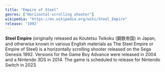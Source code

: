 ```yaml
---
title: "Empire of Steel"
genres: ["Horizontal-scrolling shooter"]
wikipedia: "https://en.wikipedia.org/wiki/Steel_Empire"
release: '1992'
---
```

**Steel Empire** (originally released as Koutetsu Teikoku (鋼鉄帝国) in Japan, and otherwise known in various English materials as The Steel Empire or Empire of Steel) is a horizontally scrolling shooter released on the Sega Genesis 1992. Versions for the Game Boy Advance were released in 2004 and a Nintendo 3DS in 2014. The game is scheduled to release for Nintendo Switch in 2023. 